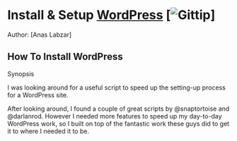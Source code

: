 # Install & Setup [WordPress](http://wordpress.org) [![Gittip](https://raw.github.com/gittip/www.gittip.com/master/img-src/gittip-logo-32.png)]

Author: [Anas Labzar]

##  How To Install WordPress 

Synopsis

I was looking around for a useful script to speed up the setting-up process for a WordPress site.

After looking around, I found a couple of great scripts by @snaptortoise and @darlanrod. However I needed more features to speed up my day-to-day WordPress work, so I built on top of the fantastic work these guys did to get it to where I needed it to be.
